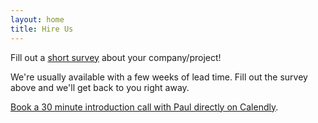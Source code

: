 ```yaml
---
layout: home
title: Hire Us
---
```


Fill out a [short survey](https://forms.gle/jcmVSuxfzt6MBbuA8) about your
company/project!

We're usually available with a few weeks of lead time.  Fill out the survey above and we'll get back to you
right away.

[Book a 30 minute introduction call with Paul directly on Calendly](https://zcal.co/pxue/invite).

